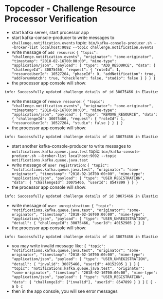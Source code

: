 # Topcoder - Challenge Resource Processor Verification

- start kafka server, start processor app
- start kafka-console-producer to write messages to `challenge.notification.events` topic:
  `bin/kafka-console-producer.sh --broker-list localhost:9092 --topic challenge.notification.events`
- write message of `add resource`:
  `{ "topic": "challenge.notification.events", "originator": "some-originator", "timestamp": "2018-02-16T00:00:00", "mime-type": "application/json", "payload": { "type": "ADD_RESOURCE", "data": { "challengeId": 30075466, "request": { "roleId": 1, "resourceUserId": 10527204, "phaseId": 0, "addNotification": true, "addForumWatch": true, "checkTerm": false, "studio": false } } } }`
- the processor app console will show:

```bash
info: Successfully updated challenge details of id 30075466 in Elasticsearch.
```

- write message of `remove resource`:
  `{ "topic": "challenge.notification.events", "originator": "some-originator", "timestamp": "2018-02-16T00:00:00", "mime-type": "application/json", "payload": { "type": "REMOVE_RESOURCE", "data": { "challengeId": 30075466, "request": { "roleId": 1, "resourceUserId": 10527204, "studio": false } } } }`
- the processor app console will show:

```bash
info: Successfully updated challenge details of id 30075466 in Elasticsearch.
```

- start another kafka-console-producer to write messages to `notifications.kafka.queue.java.test` topic:
  `bin/kafka-console-producer.sh --broker-list localhost:9092 --topic notifications.kafka.queue.java.test`
- write message of `user registration`:
  `{ "topic": "notifications.kafka.queue.java.test", "originator": "some-originator", "timestamp": "2018-02-16T00:00:00", "mime-type": "application/json", "payload": { "type": "USER_REGISTRATION", "data": { "challengeId": 30075466, "userId": 8547899 } } }`
- the processor app console will show:

```bash
info: Successfully updated challenge details of id 30075466 in Elasticsearch.
```

- write message of `user unregistration`:
  `{ "topic": "notifications.kafka.queue.java.test", "originator": "some-originator", "timestamp": "2018-02-16T00:00:00", "mime-type": "application/json", "payload": { "type": "USER_UNREGISTRATION", "detail": { "challengeId": 30075466, "userId": 40152905 } } }`
- the processor app console will show:

```bash
info: Successfully updated challenge details of id 30075466 in Elasticsearch.
```

- you may write invalid message like:
  `{ "topic": "notifications.kafka.queue.java.test", "originator": "some-originator", "timestamp": "2018-02-16T00:00:00", "mime-type": "application/json", "payload": { "type": "USER_UNREGISTRATION", "detail": { "invalid": 30075466, "userId": 40152905 } } }`
  `{ "topic": "notifications.kafka.queue.java.test", "originator": "some-originator", "timestamp": "2018-02-16T00:00:00", "mime-type": "application/json", "payload": { "type": "USER_REGISTRATION", "data": { "challengeId": ["invalid"], "userId": 8547899 } } }`
  `[ { - a b c`
- then in the app console, you will see error messages

